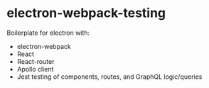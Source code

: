 # electron-webpack-testing

Boilerplate for electron with:
* electron-webpack
* React
* React-router
* Apollo client
* Jest testing of components, routes, and GraphQL logic/queries

